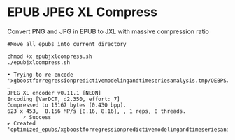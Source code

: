 # EPUB JPEG XL Compress
Convert PNG and JPG in EPUB to JXL with massive compression ratio
```
#Move all epubs into current directory

chmod +x epubjxlcompress.sh
./epubjxlcompress.sh

• Trying to re-encode 'xgboostforregressionpredictivemodelingandtimeseriesanalysis.tmp/OEBPS/image/B19873_08_1.jpg' …
JPEG XL encoder v0.11.1 [NEON]
Encoding [VarDCT, d2.350, effort: 7]
Compressed to 15167 bytes (0.430 bpp).
623 x 453,  8.156 MP/s [8.16, 8.16], , 1 reps, 8 threads.
     ✓ Success
✔ Created 'optimized_epubs/xgboostforregressionpredictivemodelingandtimeseriesanalysis_optimized.epub'
```






